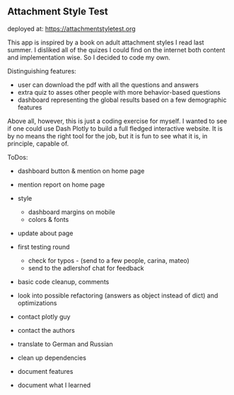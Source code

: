 ## Attachment Style Test

deployed at: https://attachmentstyletest.org

This app is inspired by a book on adult attachment styles I read last summer.
I disliked all of the quizes I could find on the internet both content and implementation
wise. So I decided to code my own.

Distinguishing features:
- user can download the pdf with all the questions and answers
- extra quiz to asses other people with more behavior-based questions
- dashboard representing the global results based on a few demographic features

Above all, however, this is just a coding exercise for myself. I wanted to see if one
could use Dash Plotly to build a full fledged interactive website. It is by no means 
the right tool for the job, but it is fun to see what it is, in principle, capable of.

ToDos:
- dashboard button & mention on home page
- mention report on home page
- style
  - dashboard margins on mobile
  - colors & fonts
- update about page

- first testing round
    - check for typos - (send to a few people, carina, mateo)
    - send to the adlershof chat for feedback

- basic code cleanup, comments
- look into possible refactoring (answers as object instead of dict) and optimizations
- contact plotly guy
- contact the authors

- translate to German and Russian

- clean up dependencies  
- document features
- document what I learned
